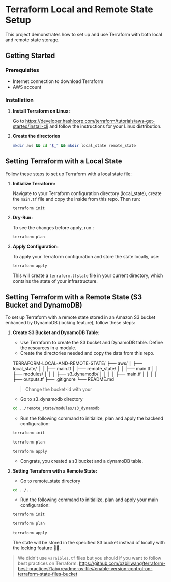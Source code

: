 # Terraform Local and Remote State Setup

This project demonstrates how to set up and use Terraform with both local and remote state storage.

## Getting Started

### Prerequisites

- Internet connection to download Terraform
- AWS account

### Installation

1. **Install Terraform on Linux:**

   Go to https://developer.hashicorp.com/terraform/tutorials/aws-get-started/install-cli and follow the instructions for your Linux distribution.

2. **Create the directories**

   ```bash
   mkdir aws && cd "$_" && mkdir local_state remote_state

## Setting Terraform with a Local State

Follow these steps to set up Terraform with a local state file:

1. **Initialize Terraform:**

   Navigate to your Terraform configuration directory (local_state), create the `main.tf` file and copy the inside from this repo. Then run:
   ```bash
   terraform init
   ```

2. **Dry-Run:**

   To see the changes before apply, run :
   ```bash
   terraform plan
   ```   

3. **Apply Configuration:**

   To apply your Terraform configuration and store the state locally, use:
   ```bash
   terraform apply
   ```

   This will create a `terraform.tfstate` file in your current directory, which contains the state of your infrastructure.



## Setting Terraform with a Remote State (S3 Bucket and DynamoDB)

To set up Terraform with a remote state stored in an Amazon S3 bucket enhanced by DynamoDB (locking feature), follow these steps:

1. **Create S3 Bucket and DynamoDB Table:**

   - Use Terraform to create the S3 bucket and DynamoDB table. Define the resources in a module.
   - Create the directories needed and copy the data from this repo.

   TERRAFORM-LOCAL-AND-REMOTE-STATE/
   ├── aws/
   │   ├── local_state/
   │   │   ├── main.tf
   │   ├── remote_state/
   │   │   ├── main.tf
   │   │   ├── modules/
   │   │   │   ├── s3_dynamodb/
   │   │   │   │   ├── main.tf
   │   │   │   │   ├── outputs.tf
   ├── .gitignore
   └── README.md

   > Change the bucket-id with your <account-id>

   - Go to s3_dynamodb directory 
   ```bash
   cd ../remote_state/modules/s3_dynamodb
   ```
   - Run the following command to initialize, plan and apply the backend configuration:

   ```bash
   terraform init
   ```
   ```bash
   terraform plan
   ```
   ```bash
   terraform apply
   ```
   - Congrats, you created a s3 bucket and a dynamoDB table.


2. **Setting Terraform with a Remote State:**

   - Go to remote_state directory 
   ```bash
   cd ../..
   ```
   - Run the following command to initialize, plan and apply your main configuration:
   ```bash
   terraform init
   ```
   ```bash
   terraform plan
   ```
   ```bash
   terraform apply
   ```

   The state will be stored in the specified S3 bucket instead of locally with the locking feature 🎉🎉.

> We didn't use `varaibles.tf` files but you should if you want to follow best practices on Terraform. https://github.com/ozbillwang/terraform-best-practices?tab=readme-ov-file#enable-version-control-on-terraform-state-files-bucket